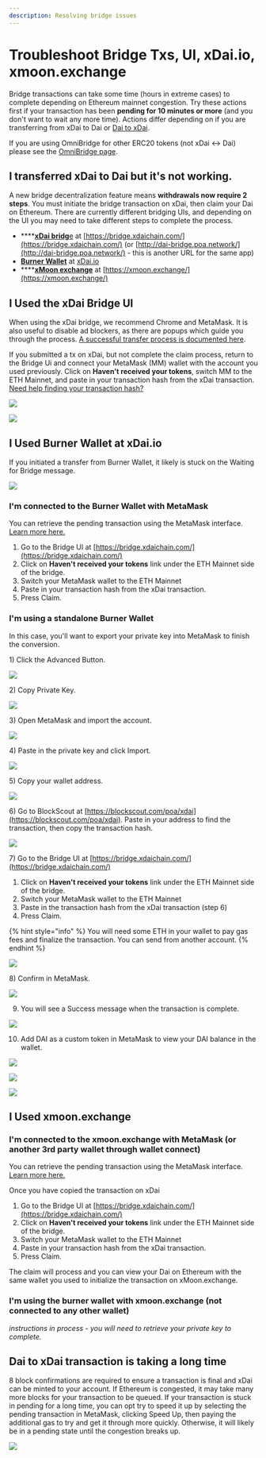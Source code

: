 ```yaml
---
description: Resolving bridge issues
---
```


# Troubleshoot Bridge Txs, UI, xDai.io, xmoon.exchange

Bridge transactions can take some time \(hours in extreme cases\) to complete depending on Ethereum mainnet congestion.  Try these actions first if your transaction has been **pending for 10 minutes or more** \(and you don't want to wait any more time\). Actions differ depending on if you are transferring from xDai to Dai or [Dai to xDai](troubleshooting.md#dai-to-xdai-transaction-is-taking-a-long-time).

If you are using OmniBridge for other ERC20 tokens \(not xDai &lt;-&gt; Dai\) please see the [OmniBridge page](../omnibridge.md).

## I transferred xDai to Dai but it's not working.

A new bridge decentralization feature means **withdrawals now require 2 steps**. You must initiate the bridge transaction on xDai, then claim your Dai on Ethereum. There are currently different bridging UIs, and depending on the UI you may need to take different steps to complete the process.

* \*\*\*\*[**xDai bridg**e](troubleshooting.md#i-used-the-xdai-bridge-ui) at [https://bridge.xdaichain.com/](https://bridge.xdaichain.com/) \(or [http://dai-bridge.poa.network/](http://dai-bridge.poa.network/) - this is another URL for the same app\)
* [**Burner Wallet**](troubleshooting.md#i-used-burner-wallet-at-xdai-io) at [xDai.io](https://xdai.io)
* \*\*\*\*[**xMoon exchange**](troubleshooting.md#i-used-xmoon-exchange) at [https://xmoon.exchange/](https://xmoon.exchange/)

## I Used the xDai Bridge UI

When using the xDai bridge, we recommend Chrome and MetaMask. It is also useful to disable ad blockers, as there are popups which guide you through the process.  [A successful transfer process is documented here](moving-xdai-to-dai.md).  

If you submitted a tx on xDai, but not complete the claim process, return to the Bridge Ui and connect your MetaMask \(MM\) wallet with the account you used previously. Click on **Haven't received your tokens**, switch MM to the ETH Mainnet, and paste in your transaction hash from the xDai transaction. [Need help finding your transaction hash?](find-a-transaction-hash.md) 

![](../../.gitbook/assets/claim1.jpg)

![](../../.gitbook/assets/claim2.jpg)

## I Used **Burner Wallet** at xDai.io

If you initiated a transfer from Burner Wallet, it likely is stuck on the Waiting for Bridge message.

![](../../.gitbook/assets/b1.jpg)

### I'm connected to the Burner Wallet with MetaMask

You can retrieve the pending transaction using the MetaMask interface. [Learn more here.](find-a-transaction-hash.md#find-transaction-hash-in-metamask)

1. Go to the Bridge UI at [https://bridge.xdaichain.com/](https://bridge.xdaichain.com/)
2. Click on **Haven't received your tokens** link under the ETH Mainnet side of the bridge.
3. Switch your MetaMask wallet to the ETH Mainnet
4. Paste in your transaction hash from the xDai transaction.
5. Press Claim.

### I'm using a standalone Burner Wallet

In this case, you'll want to export your private key into MetaMask to finish the conversion.

1\) Click the Advanced Button.

![](../../.gitbook/assets/a1.jpg)

2\)  Copy Private Key.

![](../../.gitbook/assets/a2.jpg)

3\) Open MetaMask and import the account.

![](../../.gitbook/assets/a3.jpg)

4\) Paste in the private key and click Import.

 

![](../../.gitbook/assets/a4.jpg)

5\)  Copy your wallet address.

![](../../.gitbook/assets/a5.jpg)

6\) Go to BlockScout at [https://blockscout.com/poa/xdai](https://blockscout.com/poa/xdai). Paste in your address to find the transaction, then copy the transaction hash.

![](../../.gitbook/assets/a6.jpg)

7\) Go to the Bridge UI at [https://bridge.xdaichain.com/](https://bridge.xdaichain.com/)

1. Click on **Haven't received your tokens** link under the ETH Mainnet side of the bridge.
2. Switch your MetaMask wallet to the ETH Mainnet
3. Paste in the transaction hash from the xDai transaction \(step 6\)
4. Press Claim.

{% hint style="info" %}
You will need some ETH in your wallet to pay gas fees and finalize the transaction. You can send from another account.
{% endhint %}

![](../../.gitbook/assets/a7.jpg)

8\) Confirm in MetaMask. 

![](../../.gitbook/assets/a8.jpg)

9. You will see a Success message when the transaction is complete.

![](../../.gitbook/assets/a9.jpg)

10. Add DAI as a custom token in MetaMask to view your DAI balance in the wallet.

![](../../.gitbook/assets/a10%20%281%29.jpg)

![](../../.gitbook/assets/a11%20%281%29.jpg)

![](../../.gitbook/assets/a12.jpg)

##  I Used **xmoon.exchange**

### I'm connected to the xmoon.exchange with MetaMask \(or another 3rd party wallet through wallet connect\)

You can retrieve the pending transaction using the MetaMask interface. [Learn more here.](find-a-transaction-hash.md#find-transaction-hash-in-metamask)

Once you have copied the transaction on xDai

1. Go to the Bridge UI at [https://bridge.xdaichain.com/](https://bridge.xdaichain.com/)
2. Click on **Haven't received your tokens** link under the ETH Mainnet side of the bridge.
3. Switch your MetaMask wallet to the ETH Mainnet
4. Paste in your transaction hash from the xDai transaction.
5. Press Claim.

The claim will process and you can view your Dai on Ethereum with the same wallet you used to initialize the transaction on xMoon.exchange.

### I'm using the burner wallet with xmoon.exchange \(not connected to any other wallet\)

_instructions in process - you will need to retrieve your private key to complete._

## Dai to xDai transaction is taking a long time

8 block confirmations are required to ensure a transaction is final and xDai can be minted to your account. If Ethereum is congested, it may take many more blocks for your transaction to be queued. If your transaction is stuck in pending for a long time, you can opt try to speed it up by selecting the pending transaction in MetaMask, clicking Speed Up, then paying the additional gas to try and get it through more quickly. Otherwise, it will likely be in a pending state until the congestion breaks up.

![](../../.gitbook/assets/speedup.jpg)









